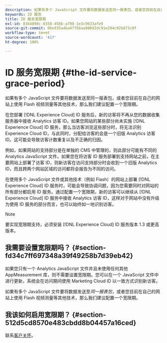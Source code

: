 ```yaml
---
description: 如果有多个 JavaScript 文件要将数据发送至同一报表包，或者您目前在自己的网站上使用 Flash 视频测量等其他技术，那么我们建议配置一个宽限期。
keywords: ID 服务
title: ID 服务宽限期
exl-id: 83b4898c-8358-458b-a798-1e3c9633afe9
source-git-commit: 06e935a4ba4776baa900d3dc91e294c92b873c0f
workflow-type: tm+mt
source-wordcount: '417'
ht-degree: 100%

---
```


# ID 服务宽限期 {#the-id-service-grace-period}

如果有多个 JavaScript 文件要将数据发送至同一报表包，或者您目前在自己的网站上使用 Flash 视频测量等其他技术，那么我们建议配置一个宽限期。

在您部署 [!DNL Experience Cloud] ID 服务后，新的访客将不再从您的数据收集服务器中接收 Analytics 访客 ID。如果您网站的某些部分尚未实施 [!DNL Experience Cloud] ID 服务，那么当访客浏览这些部分时，将无法识别 Experience Cloud ID，与此同时，分配给访客的会是一个旧版 Analytics 访客 ID。这可能会导致访客计数重复以及不正确的归因。

例如，如果网站的支持部分是在单独的 CMS 中管理的，则此部分可能有不同的 Analytics JavaScript 文件。如果您在将访客 ID 服务部署到支持网站之前，在主要网站上部署了访客 ID，则新访客在访问支持部分时会收到一个旧版 Analytics ID，而且跨两个网站区域的访问都将会报告为不同的访问。

在使用多个 JavaScript 文件或其他技术（例如 Flash）的网站上部署 [!DNL Experience Cloud] ID 服务时，可能会导致协调问题，因为您需要同时对网站的所有部分都启用 ID 服务。通过配置一个宽限期，新的访客可以继续从 [!DNL Experience Cloud] ID 服务中接收 Analytics 访客 ID，这样对于网站中没有升级为使用 ID 服务的部分而言，也可以始终如一地识别访客。

>[!NOTE]
>
>要实现宽限期支持，必须安装 [!DNL Experience Cloud] ID 服务版本 1.3 或更高版本。

## 我需要设置宽限期吗？ {#section-fd34c7ff697348a39f49258b7d39eb42}

如果您只有一个 Analytics JavaScript 文件并且未使用任何其他 AppMeasurement 库，则不需要设置宽限期。您可以在一个 JavaScript 文件中进行更新，系统会在访问期间使用 Marketing Cloud ID 以一致方式识别新访客。

如果有多个 JavaScript 文件要将数据发送至&#x200B;*同一报表包*，或者您目前在自己的网站上使用 Flash 视频测量等其他技术，那么我们建议配置一个宽限期。

## 我该如何启用宽限期？ {#section-512d5cd8570e483cbdd8b04457a16ced}

联系[客户关怀](https://helpx.adobe.com/cn/marketing-cloud/contact-support.html)。
